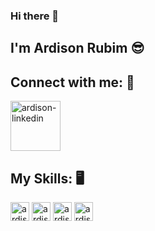 ### Hi there 👋

## I'm Ardison Rubim :sunglasses:

## Connect with me: :iphone:

<a href="https://www.linkedin.com/in/ardison-rubim-b2925b12a/">
    <img alt="ardison-linkedin" width="80" height="80" style="max-width: 100%;" src="https://cdn.jsdelivr.net/gh/devicons/devicon/icons/linkedin/linkedin-original.svg"> 
</a>

## My Skills: :desktop_computer:

<img alt="ardison-linkedin" width="30" height="30" style="max-width: 100%;" src="https://cdn.jsdelivr.net/gh/devicons/devicon/icons/css3/css3-original.svg"></img>
<img alt="ardison-linkedin" width="30" height="30" style="max-width: 100%;" src="https://cdn.jsdelivr.net/gh/devicons/devicon/icons/html5/html5-original.svg"> </img>
<img alt="ardison-linkedin" width="30" height="30" style="max-width: 100%;" src="https://cdn.jsdelivr.net/gh/devicons/devicon/icons/bootstrap/bootstrap-plain.svg"> </img>
<img alt="ardison-linkedin" width="30" height="30" style="max-width: 100%;" src="https://cdn.jsdelivr.net/gh/devicons/devicon/icons/javascript/javascript-original.svg"></img>

<!--
**ArdisonRubim/ArdisonRubim** is a ✨ _special_ ✨ repository because its `README.md` (this file) appears on your GitHub profile.

Here are some ideas to get you started:

- 🔭 I’m currently working on ...
- 🌱 I’m currently learning ...
- 👯 I’m looking to collaborate on ...
- 🤔 I’m looking for help with ...
- 💬 Ask me about ...
- 📫 How to reach me: ...
- 😄 Pronouns: ...
- ⚡ Fun fact: ...
-->

